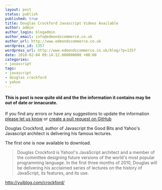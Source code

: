 ```yaml
---
layout: post
status: publish
published: true
title: Douglas Crockford Javascript Videos Available
author: admin
author_login: blogadmin
author_email: info@edmondscommerce.co.uk
author_url: http://www.edmondscommerce.co.uk
wordpress_id: 1357
wordpress_url: http://www.edmondscommerce.co.uk/blog/?p=1357
date: 2010-02-04 09:14:12.000000000 +00:00
categories:
- javascript
tags:
- javascript
- douglas crockford
- yahoo
---
```

<div class="oldpost"><h4>This is post is now quite old and the the information it contains may be out of date or innacurate.</h4>
<p>
If you find any errors or have any suggestions to update the information <a href="http://edmondscommerce.github.io/contact-us/index.html">please let us know</a>
or <a href="https://github.com/edmondscommerce/edmondscommerce.github.io">create a pull request on GitHub</a>
</p>
</div>
Douglas Crockford, author of Javascript the Good Bits and Yahoo's Javascript architect is delivering his famous lectures.

The first one is now available to download.

<blockquote>Douglas Crockford is Yahoo!'s JavaScript architect and a member of the committee designing future versions of the world's most popular programming language. In the first three months of 2010, Douglas will be delivering his acclaimed series of lectures on the history of JavaScript, its features, and its use.</blockquote>

<a href="http://yuiblog.com/crockford/">http://yuiblog.com/crockford/</a>

